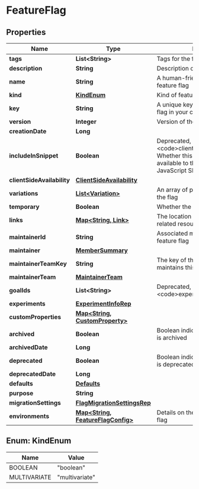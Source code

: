 

# FeatureFlag


## Properties

| Name | Type | Description | Notes |
|------------ | ------------- | ------------- | -------------|
|**tags** | **List&lt;String&gt;** | Tags for the feature flag |  |
|**description** | **String** | Description of the feature flag |  [optional] |
|**name** | **String** | A human-friendly name for the feature flag |  |
|**kind** | [**KindEnum**](#KindEnum) | Kind of feature flag |  |
|**key** | **String** | A unique key used to reference the flag in your code |  |
|**version** | **Integer** | Version of the feature flag |  |
|**creationDate** | **Long** |  |  |
|**includeInSnippet** | **Boolean** | Deprecated, use &lt;code&gt;clientSideAvailability&lt;/code&gt;. Whether this flag should be made available to the client-side JavaScript SDK |  [optional] |
|**clientSideAvailability** | [**ClientSideAvailability**](ClientSideAvailability.md) |  |  [optional] |
|**variations** | [**List&lt;Variation&gt;**](Variation.md) | An array of possible variations for the flag |  |
|**temporary** | **Boolean** | Whether the flag is a temporary flag |  |
|**links** | [**Map&lt;String, Link&gt;**](Link.md) | The location and content type of related resources |  |
|**maintainerId** | **String** | Associated maintainerId for the feature flag |  [optional] |
|**maintainer** | [**MemberSummary**](MemberSummary.md) |  |  [optional] |
|**maintainerTeamKey** | **String** | The key of the associated team that maintains this feature flag |  [optional] |
|**maintainerTeam** | [**MaintainerTeam**](MaintainerTeam.md) |  |  [optional] |
|**goalIds** | **List&lt;String&gt;** | Deprecated, use &lt;code&gt;experiments&lt;/code&gt; instead |  [optional] |
|**experiments** | [**ExperimentInfoRep**](ExperimentInfoRep.md) |  |  |
|**customProperties** | [**Map&lt;String, CustomProperty&gt;**](CustomProperty.md) |  |  |
|**archived** | **Boolean** | Boolean indicating if the feature flag is archived |  |
|**archivedDate** | **Long** |  |  [optional] |
|**deprecated** | **Boolean** | Boolean indicating if the feature flag is deprecated |  |
|**deprecatedDate** | **Long** |  |  [optional] |
|**defaults** | [**Defaults**](Defaults.md) |  |  [optional] |
|**purpose** | **String** |  |  [optional] |
|**migrationSettings** | [**FlagMigrationSettingsRep**](FlagMigrationSettingsRep.md) |  |  [optional] |
|**environments** | [**Map&lt;String, FeatureFlagConfig&gt;**](FeatureFlagConfig.md) | Details on the environments for this flag |  |



## Enum: KindEnum

| Name | Value |
|---- | -----|
| BOOLEAN | &quot;boolean&quot; |
| MULTIVARIATE | &quot;multivariate&quot; |



